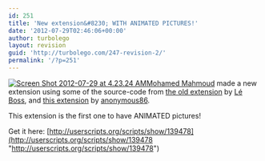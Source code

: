 ```yaml
---
id: 251
title: 'New extension&#8230; WITH ANIMATED PICTURES!'
date: '2012-07-29T02:46:06+00:00'
author: turbolego
layout: revision
guid: 'http://turbolego.com/247-revision-2/'
permalink: '/?p=251'
---
```


[![](https://turbolego.com/wp-content/uploads/2012/07/Screen-Shot-2012-07-29-at-4.23.24-AM.png "Screen Shot 2012-07-29 at 4.23.24 AM")](https://turbolego.com/wp-content/uploads/2012/07/Screen-Shot-2012-07-29-at-4.23.24-AM.png)[Mohamed Mahmoud](http://www.facebook.com/mohamed408 "http://www.facebook.com/mohamed408") made a new extension using some of the source-code from [the old extension](http://userscripts.org/scripts/show/122827 "http://userscripts.org/scripts/show/122827") by [Lé Boss](http://www.facebook.com/theztech "http://www.facebook.com/theztech"), and [this extension](http://userscripts.org/scripts/show/123054 "http://userscripts.org/scripts/show/123054") by [anonymous86](http://userscripts.org/users/426789).

This extension is the first one to have ANIMATED pictures!

Get it here: [http://userscripts.org/scripts/show/139478](http://userscripts.org/scripts/show/139478 "http://userscripts.org/scripts/show/139478")
